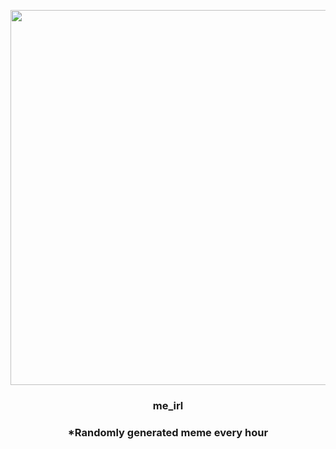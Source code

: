 <p align="center">
        <img src="https://i.redd.it/2pqg2r0t2by81.png" width="600" height="600">
        </p>
        <h3 align="center">me_irl</h3>
        <h3 align="center">*Randomly generated meme every hour</h3>
    